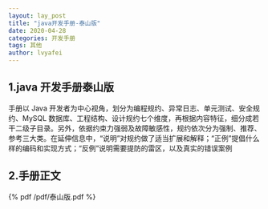 ```yaml
---
layout: lay_post
title: "java开发手册-泰山版"
date: 2020-04-28
categories: 开发手册
tags: 其他
author: lvyafei
---
```


## 1.java 开发手册泰山版

手册以 Java 开发者为中心视角，划分为编程规约、异常日志、单元测试、安全规约、MySQL 数据库、工程结构、设计规约七个维度，再根据内容特征，细分成若干二级子目录。另外，依据约束力强弱及故障敏感性，规约依次分为强制、推荐、参考三大类。在延伸信息中，“说明”对规约做了适当扩展和解释；“正例”提倡什么样的编码和实现方式；“反例”说明需要提防的雷区，以及真实的错误案例
<!--more-->

## 2.手册正文

{% pdf /pdf/泰山版.pdf %}